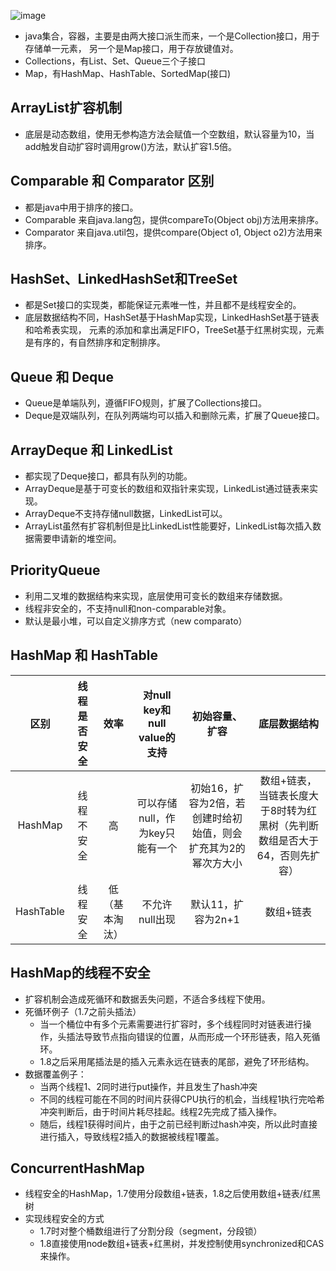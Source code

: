 ![image](https://github.com/Ray3260/Blog/assets/41173822/32ac419e-084e-44c8-a7db-331f89354234)

* java集合，容器，主要是由两大接口派生而来，一个是Collection接口，用于存储单一元素， 另一个是Map接口，用于存放键值对。
* Collections，有List、Set、Queue三个子接口
* Map，有HashMap、HashTable、SortedMap(接口)

##  ArrayList扩容机制
* 底层是动态数组，使用无参构造方法会赋值一个空数组，默认容量为10，当add触发自动扩容时调用grow()方法，默认扩容1.5倍。

## Comparable 和 Comparator 区别
* 都是java中用于排序的接口。
* Comparable 来自java.lang包，提供compareTo(Object obj)方法用来排序。
* Comparator 来自java.util包，提供compare(Object o1, Object o2)方法用来排序。

## HashSet、LinkedHashSet和TreeSet
* 都是Set接口的实现类，都能保证元素唯一性，并且都不是线程安全的。
* 底层数据结构不同，HashSet基于HashMap实现，LinkedHashSet基于链表和哈希表实现，
元素的添加和拿出满足FIFO，TreeSet基于红黑树实现，元素是有序的，有自然排序和定制排序。

## Queue 和 Deque
* Queue是单端队列，遵循FIFO规则，扩展了Collections接口。
* Deque是双端队列，在队列两端均可以插入和删除元素，扩展了Queue接口。

## ArrayDeque 和 LinkedList
* 都实现了Deque接口，都具有队列的功能。
* ArrayDeque是基于可变长的数组和双指针来实现，LinkedList通过链表来实现。
* ArrayDeque不支持存储null数据，LinkedList可以。
* ArrayList虽然有扩容机制但是比LinkedList性能要好，LinkedList每次插入数据需要申请新的堆空间。

## PriorityQueue
* 利用二叉堆的数据结构来实现，底层使用可变长的数组来存储数据。
* 线程非安全的，不支持null和non-comparable对象。
* 默认是最小堆，可以自定义排序方式（new comparato）

## HashMap 和 HashTable
|区别|线程是否安全|效率|对null key和null value的支持|初始容量、扩容|底层数据结构|
|:--:|:--:|:--:|:--:|:--:|:--:|
|HashMap|线程不安全|高|可以存储null，作为key只能有一个|初始16，扩容为2倍，若创建时给初始值，则会扩充其为2的幂次方大小|数组+链表，当链表长度大于8时转为红黑树（先判断数组是否大于64，否则先扩容）|
|HashTable|线程安全|低（基本淘汰）|不允许null出现|默认11，扩容为2n+1|数组+链表|

## HashMap的线程不安全
* 扩容机制会造成死循环和数据丢失问题，不适合多线程下使用。
* 死循环例子（1.7之前头插法）
    * 当一个桶位中有多个元素需要进行扩容时，多个线程同时对链表进行操作，头插法导致节点指向错误的位置，从而形成一个环形链表，陷入死循环。
    * 1.8之后采用尾插法是的插入元素永远在链表的尾部，避免了环形结构。
* 数据覆盖例子：
    * 当两个线程1、2同时进行put操作，并且发生了hash冲突
    * 不同的线程可能在不同的时间片获得CPU执行的机会，当线程1执行完哈希冲突判断后，由于时间片耗尽挂起。线程2先完成了插入操作。
    * 随后，线程1获得时间片，由于之前已经判断过hash冲突，所以此时直接进行插入，导致线程2插入的数据被线程1覆盖。

## ConcurrentHashMap
* 线程安全的HashMap，1.7使用分段数组+链表，1.8之后使用数组+链表/红黑树
* 实现线程安全的方式
    * 1.7时对整个桶数组进行了分割分段（segment，分段锁）
    * 1.8直接使用node数组+链表+红黑树，并发控制使用synchronized和CAS来操作。

